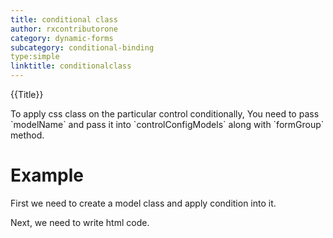 ```yaml
---
title: conditional class
author: rxcontributorone
category: dynamic-forms
subcategory: conditional-binding
type:simple
linktitle: conditionalclass
---
```


<div class="title-bar top_title"><p>{{Title}}</p></div> <div class="title-bar"><p>To apply css class on the particular control conditionally, You need to pass `modelName` and pass it into `controlConfigModels` along with `formGroup` method.
</p></div>

# Example

First we need to create a model class and apply condition into it.
<div component="app-code" key="conditionalclass-conditional-model"></div> 
<div component="app-code" key="conditionalclass-conditional-component"></div> 
Next, we need to write html code.
<div component="app-code" key="conditionalclass-conditional-html"></div> 
<div component="app-example-runner" ref-component="app-conditionalclass-conditional"></div>